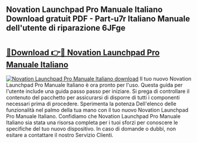## Novation Launchpad Pro Manuale Italiano Download gratuit PDF - Part-u7r Italiano Manuale dell'utente di riparazione 6JFge

# <h2><a href="http://df9jqff.blite.top/?on=Novation+Launchpad+Pro+Manuale+Italiano">🔗Download 👉🔴 Novation Launchpad Pro Manuale Italiano</a></h2>

[![Novation Launchpad Pro Manuale Italiano download](https://i.imgur.com/lujVjoI.png)](http://df9jqff.blite.top/?on=Novation+Launchpad+Pro+Manuale+Italiano)
Il tuo nuovo Novation Launchpad Pro Manuale Italiano è ora pronto per l'uso. Questa guida per l'utente include una guida passo passo per iniziare. Si prega di controllare il contenuto del pacchetto per assicurarsi di disporre di tutti i componenti necessari prima di procedere. Sperimenta la potenza Dell'elenco delle funzionalità nel palmo della tua mano con il tuo nuovo Novation Launchpad Pro Manuale Italiano. Confidiamo che Novation Launchpad Pro Manuale Italiano sia stata una risorsa completa per i tuoi sforzi per conoscere le specifiche del tuo nuovo dispositivo. In caso di domande o dubbi, non esitare a contattare il nostro Servizio Clienti.
